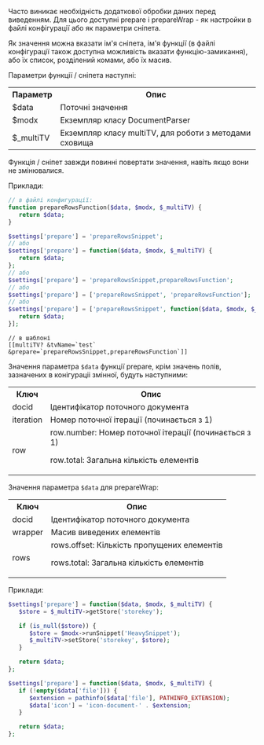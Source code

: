 Часто виникає необхідність додаткової обробки даних перед виведенням. Для цього доступні prepare і prepareWrap - як настройки в файлі конфігурації або як параметри сніпета.

Як значення можна вказати ім'я сніпета, ім'я функції (в файлі конфігурації також доступна можливість вказати функцію-замикання), або їх список, розділений комами, або їх масив.

Параметри функції / сніпета наступні:

<table>
<tr><th>Параметр</th><th>Опис</th></tr>
<tr><td>$data</td><td>Поточні значення</td></tr>
<tr><td>$modx</td><td>Екземпляр класу DocumentParser</td></tr>
<tr><td>$_multiTV</td><td>Екземпляр класу multiTV, для роботи з методами сховища</td></tr>
</table>

Функція / сніпет завжди повинні повертати значення, навіть якщо вони не змінювалися.

Приклади:

```php
// в файлі конфигурації:
function prepareRowsFunction($data, $modx, $_multiTV) {
   return $data;
}

$settings['prepare'] = 'prepareRowsSnippet';
// або
$settings['prepare'] = function($data, $modx, $_multiTV) {
   return $data;
};
// або
$settings['prepare'] = 'prepareRowsSnippet,prepareRowsFunction'; 
// або
$settings['prepare'] = ['prepareRowsSnippet', 'prepareRowsFunction']; 
// або
$settings['prepare'] = ['prepareRowsSnippet', function($data, $modx, $_multiTV) {
   return $data;
}]; 
```

```
// в шаблоні
[[multiTV? &tvName=`test` &prepare=`prepareRowsSnippet,prepareRowsFunction`]]
```

Значення параметра `$data` функції prepare, крім значень полів, зазначених в конігураціі змінної, будуть наступними:
<table>
<tr><th>Ключ</th><th>Опис</th></tr>
<tr><td>docid</td><td>Ідентифікатор поточного документа</td></tr>
<tr><td>iteration</td><td>Номер поточної ітерації (починається з 1)</td></tr>
<tr><td>row</td><td>row.number: Номер поточної ітерації (починається з 1)

row.total: Загальна кількість елементів</td></tr>
</table>

Значення параметра `$data` для prepareWrap:
<table>
<tr><th>Ключ</th><th>Опис</th></tr>
<tr><td>docid</td><td>Ідентифікатор поточного документа</td></tr>
<tr><td>wrapper</td><td>Масив виведених елементів</td></tr>
<tr><td>rows</td><td>rows.offset: Кількість пропущених елементів

rows.total: Загальна кількість елементів</td></tr>
</table>

Приклади:

```php
$settings['prepare'] = function($data, $modx, $_multiTV) {
   $store = $_multiTV->getStore('storekey');

   if (is_null($store)) {
      $store = $modx->runSnippet('HeavySnippet');
      $_multiTV->setStore('storekey', $store);
   }

   return $data;
};
```

```php
$settings['prepare'] = function($data, $modx, $_multiTV) {
   if (!empty($data['file'])) {
      $extension = pathinfo($data['file'], PATHINFO_EXTENSION);
      $data['icon'] = 'icon-document-' . $extension;
   }

   return $data;
};
```
